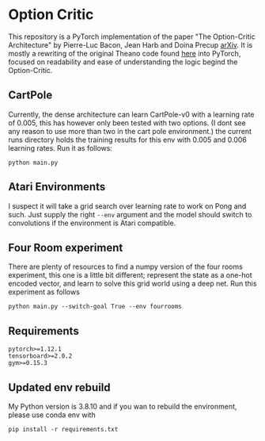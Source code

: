 # Option Critic
This repository is a PyTorch implementation of the paper "The Option-Critic Architecture" by Pierre-Luc Bacon, Jean Harb and Doina Precup [arXiv](https://arxiv.org/abs/1609.05140). It is mostly a rewriting of the original Theano code found [here](https://github.com/jeanharb/option_critic) into PyTorch, focused on readability and ease of understanding the logic begind the Option-Critic.


## CartPole
Currently, the dense architecture can learn CartPole-v0 with a learning rate of 0.005, this has however only been tested with two options. (I dont see any reason to use more than two in the cart pole environment.) the current runs directory holds the training results for this env with 0.005 and 0.006 learning rates. Run it as follows:

```
python main.py
```

## Atari Environments
I suspect it will take a grid search over learning rate to work on Pong and such. Just supply the right `--env` argument and the model should switch to convolutions if the environment is Atari compatible.

## Four Room experiment
There are plenty of resources to find a numpy version of the four rooms experiment, this one is a little bit different; represent the state as a one-hot encoded vector, and learn to solve this grid world using a deep net. Run this experiment as follows

```
python main.py --switch-goal True --env fourrooms
```

## Requirements

```
pytorch>=1.12.1
tensorboard>=2.0.2
gym>=0.15.3
```

## Updated env rebuild

My Python version is 3.8.10 and if you wan to rebuild the environment, please use conda env with

```
pip install -r requirements.txt
```